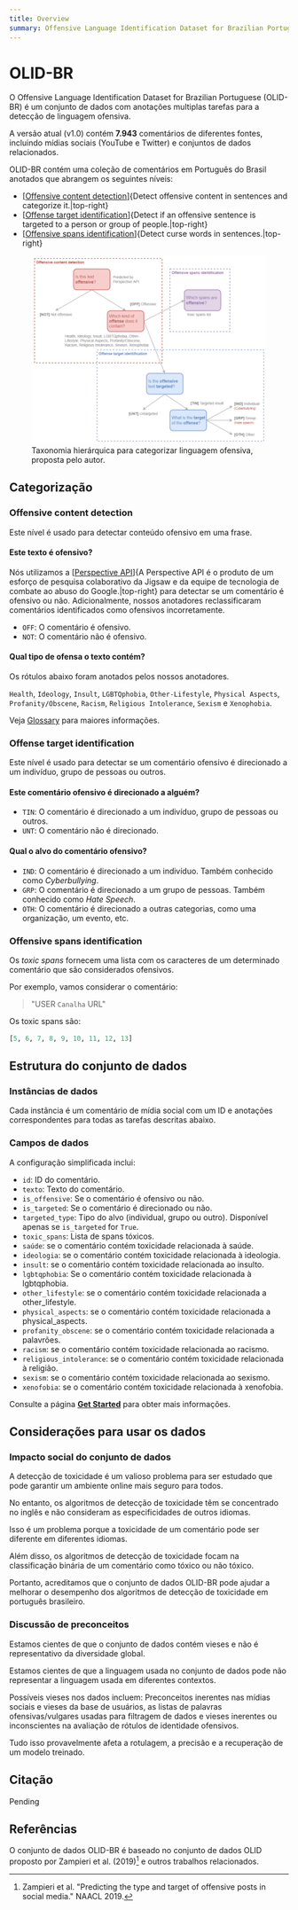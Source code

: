 ```yaml
---
title: Overview
summary: Offensive Language Identification Dataset for Brazilian Portuguese.
---
```


# OLID-BR

O Offensive Language Identification Dataset for Brazilian Portuguese (OLID-BR) é um conjunto de dados com anotações multiplas tarefas para a detecção de linguagem ofensiva.

A versão atual (v1.0) contém **7.943** comentários de diferentes fontes, incluindo mídias sociais (YouTube e Twitter) e conjuntos de dados relacionados.

OLID-BR contém uma coleção de comentários em Português do Brasil anotados que abrangem os seguintes níveis:

- [[Offensive content detection](#offensive-content-detection)]{Detect offensive content in sentences and categorize it.|top-right}
- [[Offense target identification](#offense-target-identification)]{Detect if an offensive sentence is targeted to a person or group of people.|top-right}
- [[Offensive spans identification](#offensive-spans-identification)]{Detect curse words in sentences.|top-right}

<figure>
  <img src="images/olid-br-taxonomy.png"/>
  <figcaption>Taxonomia hierárquica para categorizar linguagem ofensiva, proposta pelo autor.</figcaption>
</figure>

## Categorização

### Offensive content detection

Este nível é usado para detectar conteúdo ofensivo em uma frase.

#### Este texto é ofensivo?

Nós utilizamos a [[Perspective API](https://www.perspectiveapi.com/)]{A Perspective API é o produto de um esforço de pesquisa colaborativo da Jigsaw e da equipe de tecnologia de combate ao abuso do Google.|top-right} para detectar se um comentário é ofensivo ou não. Adicionalmente, nossos anotadores reclassificaram comentários identificados como ofensivos incorretamente.

- `OFF`: O comentário é ofensivo.
- `NOT`: O comentário não é ofensivo.

#### Qual tipo de ofensa o texto contém?

Os rótulos abaixo foram anotados pelos nossos anotadores.

`Health`, `Ideology`, `Insult`, `LGBTQphobia`, `Other-Lifestyle`, `Physical Aspects`, `Profanity/Obscene`, `Racism`, `Religious Intolerance`, `Sexism` e `Xenophobia`.

Veja [Glossary](glossary.pt.md) para maiores informações.

### Offense target identification

Este nível é usado para detectar se um comentário ofensivo é direcionado a um indivíduo, grupo de pessoas ou outros.

#### Este comentário ofensivo é direcionado a alguém?

- `TIN`: O comentário é direcionado a um indivíduo, grupo de pessoas ou outros.
- `UNT`: O comentário não é direcionado.

#### Qual o alvo do comentário ofensivo?

- `IND`: O comentário é direcionado a um indivíduo. Também conhecido como *Cyberbullying*.
- `GRP`: O comentário é direcionado a um grupo de pessoas. Também conhecido como *Hate Speech*.
- `OTH`: O comentário é direcionado a outras categorias, como uma organização, um evento, etc.

### Offensive spans identification

Os *toxic spans* fornecem uma lista com os caracteres de um determinado comentário que são considerados ofensivos.

Por exemplo, vamos considerar o comentário:

> "USER `Canalha` URL"

Os toxic spans são:

```python
[5, 6, 7, 8, 9, 10, 11, 12, 13]
```

## Estrutura do conjunto de dados

### Instâncias de dados

Cada instância é um comentário de mídia social com um ID e anotações correspondentes para todas as tarefas descritas abaixo.

### Campos de dados

A configuração simplificada inclui:

- `id`: ID do comentário.
- `texto`: Texto do comentário.
- `is_offensive`: Se o comentário é ofensivo ou não.
- `is_targeted`: Se o comentário é direcionado ou não.
- `targeted_type`: Tipo do alvo (individual, grupo ou outro). Disponível apenas se `is_targeted` for `True`.
- `toxic_spans`: Lista de spans tóxicos.
- `saúde`: se o comentário contém toxicidade relacionada à saúde.
- `ideologia`: se o comentário contém toxicidade relacionada à ideologia.
- `insult`: se o comentário contém toxicidade relacionada ao insulto.
- `lgbtqphobia`: Se o comentário contém toxicidade relacionada à lgbtqphobia.
- `other_lifestyle`: se o comentário contém toxicidade relacionada a other_lifestyle.
- `physical_aspects`: se o comentário contém toxicidade relacionada a physical_aspects.
- `profanity_obscene`: se o comentário contém toxicidade relacionada a palavrões.
- `racism`: se o comentário contém toxicidade relacionada ao racismo.
- `religious_intolerance`: se o comentário contém toxicidade relacionada à religião.
- `sexism`: se o comentário contém toxicidade relacionada ao sexismo.
- `xenofobia`: se o comentário contém toxicidade relacionada à xenofobia.

Consulte a página [**Get Started**](get-started.en.md) para obter mais informações.

## Considerações para usar os dados

### Impacto social do conjunto de dados

A detecção de toxicidade é um valioso problema para ser estudado que pode garantir um ambiente online mais seguro para todos.

No entanto, os algoritmos de detecção de toxicidade têm se concentrado no inglês e não consideram as especificidades de outros idiomas.

Isso é um problema porque a toxicidade de um comentário pode ser diferente em diferentes idiomas.

Além disso, os algoritmos de detecção de toxicidade focam na classificação binária de um comentário como tóxico ou não tóxico.

Portanto, acreditamos que o conjunto de dados OLID-BR pode ajudar a melhorar o desempenho dos algoritmos de detecção de toxicidade em português brasileiro.

### Discussão de preconceitos

Estamos cientes de que o conjunto de dados contém vieses e não é representativo da diversidade global.

Estamos cientes de que a linguagem usada no conjunto de dados pode não representar a linguagem usada em diferentes contextos.

Possíveis vieses nos dados incluem: Preconceitos inerentes nas mídias sociais e vieses da base de usuários, as listas de palavras ofensivas/vulgares usadas para filtragem de dados e vieses inerentes ou inconscientes na avaliação de rótulos de identidade ofensivos.

Tudo isso provavelmente afeta a rotulagem, a precisão e a recuperação de um modelo treinado.

## Citação

Pending

## Referências

O conjunto de dados OLID-BR é baseado no conjunto de dados OLID proposto por Zampieri et al. (2019)[^1] e outros trabalhos relacionados.

[^1]: Zampieri et al. "Predicting the type and target of offensive posts in social media." NAACL 2019.
[^2]: João A. Leite, Diego F. Silva, Kalina Bontcheva, Carolina Scarton (2020): Toxic Language Detection in Social Media for Brazilian Portuguese: New Dataset and Multilingual Analysis. Published at AACL-IJCNLP 2020.
[^3]: S. Malmasi, "Offensive Language Identification Dataset - OLID", Scholar.harvard.edu, 2021. [Online]. Available: https://scholar.harvard.edu/malmasi/olid. [Accessed: 28- Aug- 2021].
[^4]: Weng, L. (2021, March 21). Reducing toxicity in language models. Lil'Log. https://lilianweng.github.io/lil-log/2021/03/21/reducing-toxicity-in-language-models.html.

